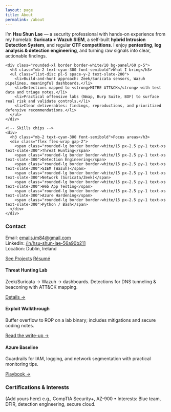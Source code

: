 ```yaml
---
layout: page
title: About
permalink: /about
---
```


<!-- Top summary + contact card -->
<div class="grid gap-8 md:grid-cols-3">

  <!-- Summary -->
  <div class="md:col-span-2 space-y-4">
    <p class="text-mute">
      I’m <strong>Hsu Shun Lae</strong> — a security professional with hands-on experience from my homelab:
      <strong>Suricata + Wazuh SIEM</strong>, a self-built <strong>hybrid Intrusion Detection System</strong>,
      and regular <strong>CTF competitions</strong>. I enjoy <strong>pentesting</strong>, <strong>log analysis & detection engineering</strong>,
      and turning raw signals into clear, actionable findings.
    </p>

    <div class="rounded-xl border border-white/10 bg-panel/60 p-5">
      <h3 class="mb-2 text-cyan-300 font-semibold">What I bring</h3>
      <ul class="list-disc pl-5 space-y-2 text-slate-200">
        <li>Build-and-hunt approach: Zeek/Suricata sensors, Wazuh pipelines, meaningful dashboards.</li>
        <li>Detections mapped to <strong>MITRE ATT&CK</strong> with test data and triage notes.</li>
        <li>Practical offensive labs (Nmap, Burp Suite, BOF) to surface real risk and validate controls.</li>
        <li>Clear deliverables: findings, reproductions, and prioritized defensive recommendations.</li>
      </ul>
    </div>

    <!-- Skills chips -->
    <div>
      <h3 class="mb-2 text-cyan-300 font-semibold">Focus areas</h3>
      <div class="flex flex-wrap gap-2">
        <span class="rounded-lg border border-white/15 px-2.5 py-1 text-xs text-slate-300">Threat Hunting</span>
        <span class="rounded-lg border border-white/15 px-2.5 py-1 text-xs text-slate-300">Detection Engineering</span>
        <span class="rounded-lg border border-white/15 px-2.5 py-1 text-xs text-slate-300">SIEM (Wazuh)</span>
        <span class="rounded-lg border border-white/15 px-2.5 py-1 text-xs text-slate-300">Network (Suricata/Zeek)</span>
        <span class="rounded-lg border border-white/15 px-2.5 py-1 text-xs text-slate-300">Web App Testing</span>
        <span class="rounded-lg border border-white/15 px-2.5 py-1 text-xs text-slate-300">Azure Hardening</span>
        <span class="rounded-lg border border-white/15 px-2.5 py-1 text-xs text-slate-300">Python / Bash</span>
      </div>
    </div>
  </div>

  <!-- Contact / quick facts -->
  <aside class="rounded-xl border border-white/10 bg-panel/60 p-5 space-y-3">
    <h3 class="text-cyan-300 font-semibold">Contact</h3>
    <p class="text-slate-200 text-sm">
      Email: <a href="mailto:emails.im84@gmail.com" class="text-cyan-300 hover:underline">emails.im84@gmail.com</a><br/>
      LinkedIn: <a href="https://www.linkedin.com/in/hsu-shun-lae-56a90b211/" class="text-cyan-300 hover:underline">/in/hsu-shun-lae-56a90b211</a><br/>
      Location: Dublin, Ireland
    </p>
    <div class="flex gap-2 pt-1">
      <a href="/projects" class="rounded-xl bg-gradient-to-br from-neonCyan to-neonBlue px-4 py-2 text-sm font-semibold text-slate-900 glow">See Projects</a>
      <a href="/resume" class="rounded-xl border border-white/25 px-4 py-2 text-sm text-slate-200 hover:border-white/40">Résumé</a>
    </div>
  </aside>
</div>

<!-- Highlights / samples -->
<div class="mt-10 grid gap-6 md:grid-cols-3">
  <div class="rounded-xl border border-white/10 bg-panel/60 p-5">
    <h4 class="mb-1 font-semibold text-white">Threat Hunting Lab</h4>
    <p class="text-mute text-sm">Zeek/Suricata → Wazuh → dashboards. Detections for DNS tunneling & beaconing with ATT&CK mapping.</p>
    <a href="/projects" class="text-cyan-300 hover:underline text-sm">Details →</a>
  </div>
  <div class="rounded-xl border border-white/10 bg-panel/60 p-5">
    <h4 class="mb-1 font-semibold text-white">Exploit Walkthrough</h4>
    <p class="text-mute text-sm">Buffer overflow to ROP on a lab binary; includes mitigations and secure coding notes.</p>
    <a href="/writeups" class="text-cyan-300 hover:underline text-sm">Read the write-up →</a>
  </div>
  <div class="rounded-xl border border-white/10 bg-panel/60 p-5">
    <h4 class="mb-1 font-semibold text-white">Azure Baseline</h4>
    <p class="text-mute text-sm">Guardrails for IAM, logging, and network segmentation with practical monitoring tips.</p>
    <a href="/projects" class="text-cyan-300 hover:underline text-sm">Playbook →</a>
  </div>
</div>

<!-- Optional: certifications / interests -->
<div class="mt-10 rounded-xl border border-white/10 bg-panel/60 p-5">
  <h3 class="mb-2 text-cyan-300 font-semibold">Certifications & Interests</h3>
  <p class="text-slate-200 text-sm">
    (Add yours here) e.g., CompTIA Security+, AZ-900 • Interests: Blue team, DFIR, detection engineering, secure cloud.
  </p>
</div>
